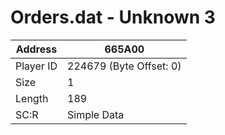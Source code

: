 
#  Orders.dat - Unknown 3
Address   | 665A00
----------|-------------
Player ID | 224679 (Byte Offset: 0)
Size 	  | 1
Length 	  | 189
SC:R      | Simple Data


